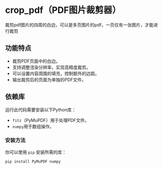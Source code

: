 # crop_pdf（PDF图片裁剪器）

裁剪pdf图片的四周的白边，可以是多页图片的pdf，一页仅有一张图片，才能进行裁剪

## 功能特点

- 裁剪PDF页面中的白边。
- 支持调整渲染分辨率，实现高精度裁剪。
- 可以设置内容周围的填充，控制额外的边距。
- 输出裁剪后的页面为单独的PDF文件。

## 依赖库

运行此代码需要安装以下Python库：

- `fitz`（PyMuPDF）用于处理PDF文件。
- `numpy`用于数组操作。

### 安装方法

你可以使用 `pip` 安装所需的库：

```bash
pip install PyMuPDF numpy
